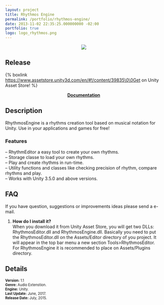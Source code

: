 ```yaml
---
layout: project
title: Rhythmos Engine
permalink: /portfolio/rhythmos-engine/
date: 2013-11-02 22:35:25.000000000 -02:00
portfolio: true
logo: logo_rhythmos.png
---
```


<p style="text-align:center; width: 75%; margin:auto;">
<img src="{{site.baseurl}}/img/portfolio/screen_rhythmos.png" />
</p>

 <span/>

## Release

{% boxlink https://www.assetstore.unity3d.com/en/#!/content/39835\0\0Get on Unity Asset Store! %}

<p style="text-align:center">
<strong><a href="https://drive.google.com/file/d/0B0spb4kkmET9UUVqUjBmSk5BeVk/view" target="_blank">Documentation</a></strong>
</p>

## Description

RhythmosEngine is a rhythms creation tool based on musical notation for Unity.
Use in your applications and games for free!

### Features

– RhythmEditor a easy tool to create your own rhythms.<br>
– Storage classe to load your own rhythms.<br>
– Play and create rhythms in run-time.<br>
– Utility functions and classes like checking precision of rhythm, compare rhythms and play.<br>
– Works with Unity 3.5.0 and above versions.<br>

## FAQ

If you have question, suggestions or  improvements ideas please send a e-mail.

1. **How do I install it?**<br>
When you download it from Unity Asset Store, you will get two DLLs: RhythmosEditor.dll and RhythmosEngine.dll. Basically you need to put the RhythmosEditor.dll on the Assets/Editor directory of you project. It will appear in the top bar menu a new section Tools>RhythmosEditor. For RhythmosEngine it is recommended to place on Assets/Plugins directory.

## Details

<p style="font-size:0.8em">
<strong>Version:</strong> 1.1<br>
<strong>Genre:</strong> Audio Extenstion.<br>
<strong>Engine:</strong> Unity.<br>
<strong>Last Update:</strong> June, 2017.<br>
<strong>Release Date:</strong> July, 2015.<br>
</p>
